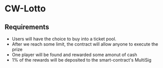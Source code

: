 # CW-Lotto

## Requirements
- Users will have the choice to buy into a ticket pool.
- After we reach some limit, the contract will allow anyone to execute the prize
- One player will be found and rewarded some amonut of cash
- 1% of the rewards will be deposited to the smart-contract's MultiSig

